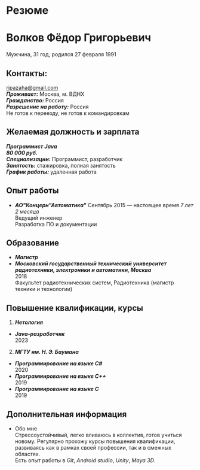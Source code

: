 Резюме
======
Волков Фёдор Григорьевич
========================
Мужчина, 31 год, родился 27 февраля 1991 <br>

Контакты:<br>
-
[ripazaha@gmail.com]() <br>
***Проживает:*** Москва, м. ВДНХ <br>
***Гражданство:*** Россия <br> 
***Разрешение на работу:*** Россия <br>
Не готов к переезду, не готов к командировкам <br>

Желаемая должность и зарплата
-
***Программист Java*** <br>
***80 000 руб.*** <br>
***Специализации:*** Программист, разработчик <br>
***Занятость:*** стажировка, полная занятость <br>
***График работы:*** удаленная работа <br>

Опыт работы
-
- ***АО"Концерн"Автоматика"***
Сентябрь 2015 — настоящее время *7 лет 2 месяца* <br>
Ведущий инженер <br>
Разработка ПО и документации

Образование
-
- ***Магистр***
- ***Московский государственный технический университет радиотехники, электроники и автоматики, Москва*** <br>
2018<br>
Факультет радиотехнических систем, Радиотехника (магистр техники и технологии)

Повышение квалификации, курсы
-
1. ***Нетология*** <br>
- ***Java-разработчик***  <br>
   2023 <br>


2. ***МГТУ им. Н. Э. Баумана***  <br>
- ***Программирование на языке С#*** <br>
   2020
- ***Программирование на языке С++*** <br>
   2019
- ***Программирование на языке С*** <br>
   2019

Дополнительная информация
-
- Обо мне <br>
  Стрессоустойчивый, легко вливаюсь в коллектив, готов учиться новому. Регулярно прохожу курсы повышения квалификации, развиваясь как в рамках своей профессии, так и в смежных областях. <br> 
  Есть опыт работы в *Git*, *Android studio*, *Unity*, *Maya 3D*.